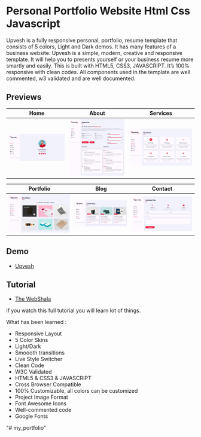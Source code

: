 # Personal Portfolio Website Html Css Javascript

Upvesh is a  fully responsive personal, portfolio, resume template that consists of 5 colors, Light and Dark demos. It has many features of a business website. Upvesh is a simple, modern, creative and responsive template. It will help you to presents yourself or your business resume more smartly and easily. This is built with HTML5, CSS3, JAVASCRIPT. It’s 100% responsive with clean codes. All components used in the template are well commented, w3 validated and are well documented. 

## Previews

| Home | About | Services
| --- | --- | --- |
| [![Home](https://github.com/DanielSPF/personal-website/blob/master/project-content/Section%20Screens/1-home.jpg)](https://github.com/DanielSPF/personal-website/blob/master/project-content/Section%20Screens/1-home.jpg) | [![About](https://github.com/DanielSPF/personal-website/blob/master/project-content/Section%20Screens/2-About.jpg)](https://github.com/https://github.com/DanielSPF/personal-website/blob/master/project-content/Section%20Screens/2-About.jpg) | [![Services](https://github.com/DanielSPF/personal-website/blob/master/project-content/Section%20Screens/3-Services.jpg)](https://github.com/DanielSPF/personal-website/blob/master/project-content/Section%20Screens/3-Services.jpg)

| Portfolio | Blog | Contact
| --- | --- | --- |
| [![Portfolio](https://github.com/DanielSPF/personal-website/blob/master/project-content/Section%20Screens/4-Portfolio.jpg)](https://github.com/DanielSPF/personal-website/blob/master/project-content/Section%20Screens/4-Portfolio.jpg) | [![Blog](https://github.com/DanielSPF/personal-website/blob/master/project-content/Section%20Screens/5-Blog.jpg)](https://github.com/DanielSPF/personal-website/blob/master/project-content/Section%20Screens/5-Blog.jpg) | [![Contact](https://github.com/DanielSPF/personal-website/blob/master/project-content/Section%20Screens/6-Contact.jpg)](https://github.com/DanielSPF/personal-website/blob/master/project-content/Section%20Screens/6-Contact.jpg)

## Demo

- [Upvesh](https://danielspf.github.io/personal-website/)

## Tutorial

- [The WebShala](https://www.youtube.com/watch?v=ONqgNVWJ-Dw)

if you watch this full tutorial you will learn lot of things.

What has been learned :
- Responsive Layout
- 5 Color Skins
- Light/Dark
- Smoooth transitions
- Live Style Switcher
- Clean Code
- W3C Validated
- HTML5 & CSS3 & JAVASCRIPT
- Cross Browser Compatible
- 100% Customizable, all colors can be customized
- Project Image Format
- Font Awesome Icons
- Well-commented code
- Google Fonts

"# my_portfolio" 

